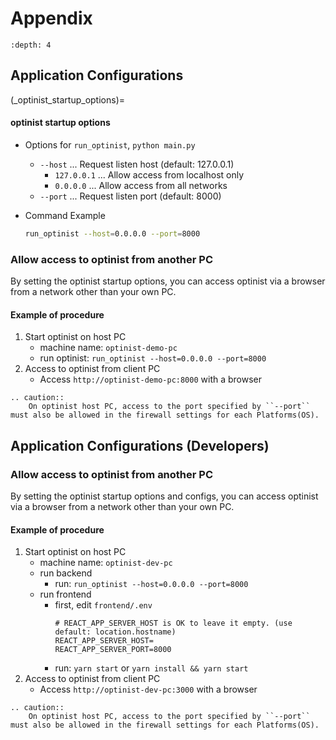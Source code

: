 Appendix
=================

```{contents}
:depth: 4
```

## Application Configurations

(_optinist_startup_options)=

#### optinist startup options

- Options for `run_optinist`, `python main.py`
  - `--host` ... Request listen host (default: 127.0.0.1)
    - `127.0.0.1` ... Allow access from localhost only
    - `0.0.0.0` ... Allow access from all networks
  - `--port` ... Request listen port (default: 8000)

- Command Example
  ```bash
  run_optinist --host=0.0.0.0 --port=8000
  ```

### Allow access to optinist from another PC

By setting the optinist startup options, you can access optinist via a browser from a network other than your own PC.

#### Example of procedure

1. Start optinist on host PC
    * machine name: `optinist-demo-pc`
    * run optinist: `run_optinist --host=0.0.0.0 --port=8000`
2. Access to optinist from client PC
    * Access `http://optinist-demo-pc:8000` with a browser

```{eval-rst}
.. caution::
    On optinist host PC, access to the port specified by ``--port`` must also be allowed in the firewall settings for each Platforms(OS).
```

## Application Configurations (Developers)

### Allow access to optinist from another PC

By setting the optinist startup options and configs, you can access optinist via a browser from a network other than your own PC.

#### Example of procedure

1. Start optinist on host PC
    * machine name: `optinist-dev-pc`
    * run backend
      * run: `run_optinist --host=0.0.0.0 --port=8000`
    * run frontend
      * first, edit `frontend/.env`
        ```
        # REACT_APP_SERVER_HOST is OK to leave it empty. (use default: location.hostname)
        REACT_APP_SERVER_HOST=
        REACT_APP_SERVER_PORT=8000
        ```
      * run: `yarn start` or `yarn install && yarn start`
2. Access to optinist from client PC
    * Access `http://optinist-dev-pc:3000` with a browser

```{eval-rst}
.. caution::
    On optinist host PC, access to the port specified by ``--port`` must also be allowed in the firewall settings for each Platforms(OS).
```

